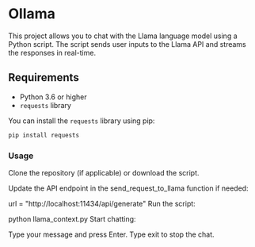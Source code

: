 # Ollama

This project allows you to chat with the Llama language model using a Python script. The script sends user inputs to the Llama API and streams the responses in real-time.

## Requirements

- Python 3.6 or higher
- `requests` library

You can install the `requests` library using pip:

```bash
pip install requests
```
### Usage

Clone the repository (if applicable) or download the script.

Update the API endpoint in the send_request_to_llama function if needed:

url = "http://localhost:11434/api/generate"
Run the script:

python llama_context.py
Start chatting:

Type your message and press Enter.
Type exit to stop the chat.
